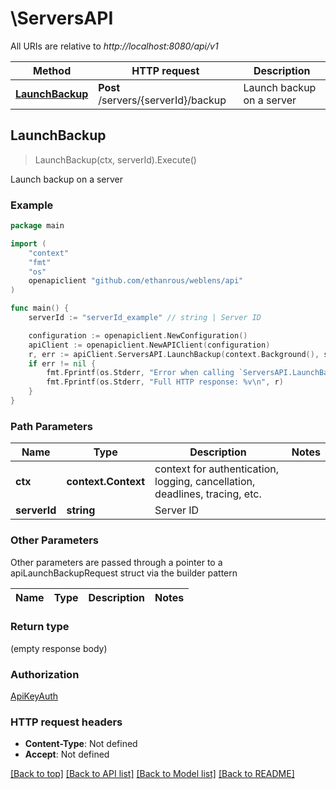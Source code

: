 # \ServersAPI

All URIs are relative to *http://localhost:8080/api/v1*

Method | HTTP request | Description
------------- | ------------- | -------------
[**LaunchBackup**](ServersAPI.md#LaunchBackup) | **Post** /servers/{serverId}/backup | Launch backup on a server



## LaunchBackup

> LaunchBackup(ctx, serverId).Execute()

Launch backup on a server

### Example

```go
package main

import (
	"context"
	"fmt"
	"os"
	openapiclient "github.com/ethanrous/weblens/api"
)

func main() {
	serverId := "serverId_example" // string | Server ID

	configuration := openapiclient.NewConfiguration()
	apiClient := openapiclient.NewAPIClient(configuration)
	r, err := apiClient.ServersAPI.LaunchBackup(context.Background(), serverId).Execute()
	if err != nil {
		fmt.Fprintf(os.Stderr, "Error when calling `ServersAPI.LaunchBackup``: %v\n", err)
		fmt.Fprintf(os.Stderr, "Full HTTP response: %v\n", r)
	}
}
```

### Path Parameters


Name | Type | Description  | Notes
------------- | ------------- | ------------- | -------------
**ctx** | **context.Context** | context for authentication, logging, cancellation, deadlines, tracing, etc.
**serverId** | **string** | Server ID | 

### Other Parameters

Other parameters are passed through a pointer to a apiLaunchBackupRequest struct via the builder pattern


Name | Type | Description  | Notes
------------- | ------------- | ------------- | -------------


### Return type

 (empty response body)

### Authorization

[ApiKeyAuth](../README.md#ApiKeyAuth)

### HTTP request headers

- **Content-Type**: Not defined
- **Accept**: Not defined

[[Back to top]](#) [[Back to API list]](../README.md#documentation-for-api-endpoints)
[[Back to Model list]](../README.md#documentation-for-models)
[[Back to README]](../README.md)

